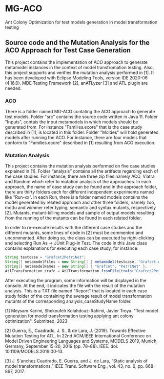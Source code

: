 # MG-ACO
Ant Colony Optimization for test models generation in model transformation testing

## Source code and the Mutation Analysis for the ACO Approach for Test Case Generation 

This project contains the implementation of ACO approach to generate metamodel instances in the context of model transfromation testing. Also, this project supports and verifies the mutation analysis performed in [1]. It has been developed with Eclipse Modeling Tools, version IDE 2020-06 (4.16.0). MDE Testing Framework [2], anATLyzer [3] and ATL plugin are needed.

### ACO
There is a folder named MG-ACO contating the ACO approach to generate test models. Folder "src" contains the source code written in Java 11. Folder "Inputs", contais the input metamodels in which models should be generated from. For instance "Families.ecore" that is the case study described in [1], is located in this folder. Folder "Moldes" will hold generated models after running the ACO. For instance, there are four models that conform to "Families.ecore" described in [1] resulting from ACO execution.

### Mutation Analysis

This project contains the mutation analysis performed on five case studies explained in [1]. Folder “analysis” contains all the artifacts regarding each of the case studies. For instance, there are three zip files namely ACO, Viatra and Random which refer to mutation analysis of the approaches. In each approach, the name of case study can be found and in the approach folder, there are thirty folders each for different independent experiments named like ”Run-xx”. In each Run, there is a folder named models contains the model generated by related approach and other three folders, namely zoo, mottu and wimmer refer typing, semantic and syntax mutants, respectively [2]. Mutants, mutant-killing models and sample of output models resulting from the running of the mutants can be found in each related folder. 

In order to re-execute results with the different case studies and the different mutants, some lines of code in [2] must be commented and uncommented. After doing so, the class can be executed by right-clicking and selecting Run As -> JUnit Plug-in Test. The code in this Java class contains explanations for executing each case study, for instance:

```java
String testcase = "Grafcet2PetriNet";
String[] metamodelFiles = new String[] { metamodel(testcase, "Grafcet.ecore"), metamodel(testcase, "PetriNet.ecore") };
String[] metamodelNames = new String[] { "Grafcet", "PetriNet" };	
AtlTransformation trafo = AtlTransformation.fromFile(trafo("Grafcet2PetriNet", "Grafcet2PetriNet.atl"), metamodelFiles, metamodelNames);
```

After executing the program, some information will be displayed in the console. At the end, it indicates the file with the result of the mutation analysis. This is a TXT file named "Report" that is located in each case study folder of the containing the average result of model transformation mutants of the corresponding analysis_caseStudyName folder.


[1] Meysam Karimi, Shekoufeh Kolahdouz-Rahimi, Javier Troya. "Test model generation for model transformation testing applying ant colony optimization". Submitted, 2023

[2] Guerra, E., Cuadrado, J. S., & de Lara, J. (2019). Towards Effective Mutation Testing for ATL. In 22nd ACM/IEEE International Conference on Model Driven Engineering Languages and Systems, MODELS 2019, Munich, Germany, September 15-20, 2019 (pp. 78–88). IEEE. doi: 10.1109/MODELS.2019.00-13.

[3] J. S´anchez Cuadrado, E. Guerra, and J. de Lara, “Static analysis of model transformations,” IEEE Trans. Software Eng., vol. 43, no. 9, pp. 868–897, 2017.
